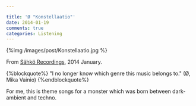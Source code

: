 ```yaml
---

title: 'Ø "Konstellaatio"'
date: 2014-01-19
comments: true
categories: Listening
---
```


{%img /images/post/Konstellaatio.jpg %}

From [Sähkö Recordings](http://www.sahkorecordings.com/), 2014 January.

{%blockquote%}
"I no longer know which genre this music belongs to." (Ø, Mika Vainio)
{%endblockquote%}

For me, this is theme songs for a monster which was born between dark-ambient and techno.




